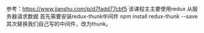 参考：https://www.jianshu.com/p/d7fadd77cbf5
该课程主主要使用redux 从服务器请求数据
首先需要安装redux-thunk中间件
npm install redux-thunk --save
其次替换我们自己写的中间件，改为thunk。